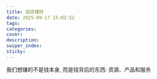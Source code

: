 ```yaml
---
title: 投资理财
date: 2025-09-17 15:03:52
tags:
categories:
cover:
description:
swiper_index:
sticky:
---
```


我们想赚的不是钱本身, 而是钱背后的东西: 资源、产品和服务



